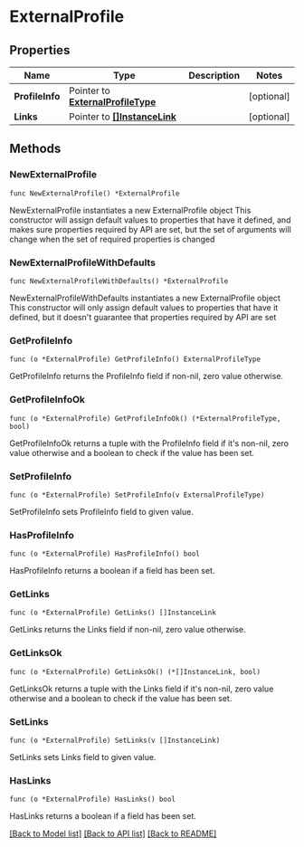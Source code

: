 # ExternalProfile

## Properties

Name | Type | Description | Notes
------------ | ------------- | ------------- | -------------
**ProfileInfo** | Pointer to [**ExternalProfileType**](ExternalProfileType.md) |  | [optional] 
**Links** | Pointer to [**[]InstanceLink**](InstanceLink.md) |  | [optional] 

## Methods

### NewExternalProfile

`func NewExternalProfile() *ExternalProfile`

NewExternalProfile instantiates a new ExternalProfile object
This constructor will assign default values to properties that have it defined,
and makes sure properties required by API are set, but the set of arguments
will change when the set of required properties is changed

### NewExternalProfileWithDefaults

`func NewExternalProfileWithDefaults() *ExternalProfile`

NewExternalProfileWithDefaults instantiates a new ExternalProfile object
This constructor will only assign default values to properties that have it defined,
but it doesn't guarantee that properties required by API are set

### GetProfileInfo

`func (o *ExternalProfile) GetProfileInfo() ExternalProfileType`

GetProfileInfo returns the ProfileInfo field if non-nil, zero value otherwise.

### GetProfileInfoOk

`func (o *ExternalProfile) GetProfileInfoOk() (*ExternalProfileType, bool)`

GetProfileInfoOk returns a tuple with the ProfileInfo field if it's non-nil, zero value otherwise
and a boolean to check if the value has been set.

### SetProfileInfo

`func (o *ExternalProfile) SetProfileInfo(v ExternalProfileType)`

SetProfileInfo sets ProfileInfo field to given value.

### HasProfileInfo

`func (o *ExternalProfile) HasProfileInfo() bool`

HasProfileInfo returns a boolean if a field has been set.

### GetLinks

`func (o *ExternalProfile) GetLinks() []InstanceLink`

GetLinks returns the Links field if non-nil, zero value otherwise.

### GetLinksOk

`func (o *ExternalProfile) GetLinksOk() (*[]InstanceLink, bool)`

GetLinksOk returns a tuple with the Links field if it's non-nil, zero value otherwise
and a boolean to check if the value has been set.

### SetLinks

`func (o *ExternalProfile) SetLinks(v []InstanceLink)`

SetLinks sets Links field to given value.

### HasLinks

`func (o *ExternalProfile) HasLinks() bool`

HasLinks returns a boolean if a field has been set.


[[Back to Model list]](../README.md#documentation-for-models) [[Back to API list]](../README.md#documentation-for-api-endpoints) [[Back to README]](../README.md)


